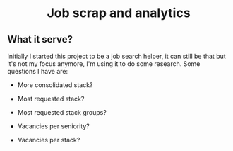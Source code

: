 <h1 align="center">Job scrap and analytics </h1>
<h2>What it serve?</h2>
<p>Initially I started this project to be a job search helper, it can still
be that but it's not my focus anymore, I'm using it to do some research.
Some questions I have are:

- More consolidated stack?

- Most requested stack?

- Most requested stack groups?

- Vacancies per seniority?

- Vacancies per stack?
